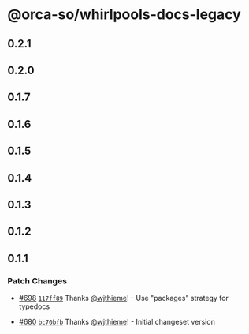 # @orca-so/whirlpools-docs-legacy

## 0.2.1

## 0.2.0

## 0.1.7

## 0.1.6

## 0.1.5

## 0.1.4

## 0.1.3

## 0.1.2

## 0.1.1

### Patch Changes

- [#698](https://github.com/orca-so/whirlpools/pull/698) [`117ff89`](https://github.com/orca-so/whirlpools/commit/117ff890cdda74379784b8e7772a6ff868584793) Thanks [@wjthieme](https://github.com/wjthieme)! - Use "packages" strategy for typedocs

- [#680](https://github.com/orca-so/whirlpools/pull/680) [`bc70bfb`](https://github.com/orca-so/whirlpools/commit/bc70bfb40068bb13282a92a7b36f501429470b27) Thanks [@wjthieme](https://github.com/wjthieme)! - Initial changeset version
